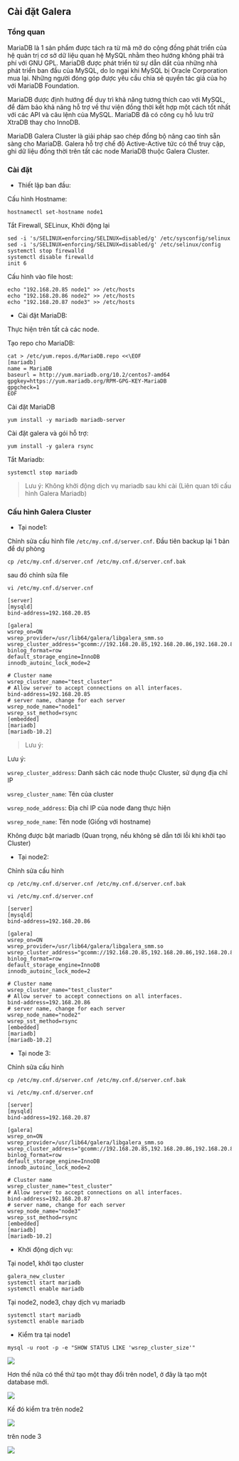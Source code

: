 ## Cài đặt Galera

### Tổng quan

MariaDB là 1 sản phẩm được tách ra từ mã mở do cộng đồng phát triển của hệ quản trị cơ sở dữ liệu quan hệ MySQL nhằm theo hướng không phải trả phí với GNU GPL. MariaDB được phát triển từ sự dẫn dắt của những nhà phát triển ban đầu của MySQL, do lo ngại khi MySQL bị Oracle Corporation mua lại. Những người đóng góp được yêu cầu chia sẻ quyền tác giả của họ với MariaDB Foundation.

MariaDB được định hướng để duy trì khả năng tương thích cao với MySQL, để đảm bảo khả năng hỗ trợ về thư viện đồng thời kết hợp một cách tốt nhất với các API và câu lệnh của MySQL. MariaDB đã có công cụ hỗ lưu trữ XtraDB thay cho InnoDB.

MariaDB Galera Cluster là giải pháp sao chép đồng bộ nâng cao tính sẵn sàng cho MariaDB. Galera hỗ trợ chế độ Active-Active tức có thể truy cập, ghi dữ liệu đồng thời trên tất các node MariaDB thuộc Galera Cluster.

### Cài đặt

- Thiết lập ban đầu:

Cấu hình Hostname:

`hostnamectl set-hostname node1`

Tắt Firewall, SELinux, Khởi động lại

```
sed -i 's/SELINUX=enforcing/SELINUX=disabled/g' /etc/sysconfig/selinux
sed -i 's/SELINUX=enforcing/SELINUX=disabled/g' /etc/selinux/config
systemctl stop firewalld
systemctl disable firewalld
init 6
```

Cấu hình vào file host:

```
echo "192.168.20.85 node1" >> /etc/hosts
echo "192.168.20.86 node2" >> /etc/hosts
echo "192.168.20.87 node3" >> /etc/hosts
```

- Cài đặt MariaDB:

Thực hiện trên tất cả các node.

Tạo repo cho MariaDB:

```
cat > /etc/yum.repos.d/MariaDB.repo <<\EOF
[mariadb]
name = MariaDB
baseurl = http://yum.mariadb.org/10.2/centos7-amd64
gpgkey=https://yum.mariadb.org/RPM-GPG-KEY-MariaDB
gpgcheck=1
EOF
```

Cài đặt MariaDB

`yum install -y mariadb mariadb-server`

Cài đặt galera và gói hỗ trợ:

`yum install -y galera rsync`

Tắt Mariadb:

`systemctl stop mariadb`

> Lưu ý: Không khởi động dịch vụ mariadb sau khi cài (Liên quan tới cấu hình Galera Mariadb)

### Cấu hình Galera Cluster

- Tại node1:

Chỉnh sửa cấu hình file `/etc/my.cnf.d/server.cnf`. Đầu tiên backup lại 1 bản để dự phòng

`cp /etc/my.cnf.d/server.cnf /etc/my.cnf.d/server.cnf.bak`

sau đó chỉnh sửa file

`vi /etc/my.cnf.d/server.cnf`

```
[server]
[mysqld]
bind-address=192.168.20.85

[galera]
wsrep_on=ON
wsrep_provider=/usr/lib64/galera/libgalera_smm.so
wsrep_cluster_address="gcomm://192.168.20.85,192.168.20.86,192.168.20.87"
binlog_format=row
default_storage_engine=InnoDB
innodb_autoinc_lock_mode=2

# Cluster name
wsrep_cluster_name="test_cluster"
# Allow server to accept connections on all interfaces.
bind-address=192.168.20.85
# server name, change for each server
wsrep_node_name="node1"
wsrep_sst_method=rsync
[embedded]
[mariadb]
[mariadb-10.2]
```

> Lưu ý:

Lưu ý:

`wsrep_cluster_address`: Danh sách các node thuộc Cluster, sử dụng địa chỉ IP

`wsrep_cluster_name`: Tên của cluster

`wsrep_node_address`: Địa chỉ IP của node đang thực hiện

`wsrep_node_name`: Tên node (Giống với hostname)

Không được bật mariadb (Quan trọng, nếu không sẽ dẫn tới lỗi khi khởi tạo Cluster)

- Tại node2:

Chỉnh sửa cấu hình

`cp /etc/my.cnf.d/server.cnf /etc/my.cnf.d/server.cnf.bak`

`vi /etc/my.cnf.d/server.cnf`

```
[server]
[mysqld]
bind-address=192.168.20.86

[galera]
wsrep_on=ON
wsrep_provider=/usr/lib64/galera/libgalera_smm.so
wsrep_cluster_address="gcomm://192.168.20.85,192.168.20.86,192.168.20.87"
binlog_format=row
default_storage_engine=InnoDB
innodb_autoinc_lock_mode=2

# Cluster name
wsrep_cluster_name="test_cluster"
# Allow server to accept connections on all interfaces.
bind-address=192.168.20.86
# server name, change for each server
wsrep_node_name="node2"
wsrep_sst_method=rsync
[embedded]
[mariadb]
[mariadb-10.2]
```

- Tại node 3:

Chỉnh sửa cấu hình

`cp /etc/my.cnf.d/server.cnf /etc/my.cnf.d/server.cnf.bak`

`vi /etc/my.cnf.d/server.cnf`

```
[server]
[mysqld]
bind-address=192.168.20.87

[galera]
wsrep_on=ON
wsrep_provider=/usr/lib64/galera/libgalera_smm.so
wsrep_cluster_address="gcomm://192.168.20.85,192.168.20.86,192.168.20.87"
binlog_format=row
default_storage_engine=InnoDB
innodb_autoinc_lock_mode=2

# Cluster name
wsrep_cluster_name="test_cluster"
# Allow server to accept connections on all interfaces.
bind-address=192.168.20.87
# server name, change for each server
wsrep_node_name="node3"
wsrep_sst_method=rsync
[embedded]
[mariadb]
[mariadb-10.2]
```

- Khởi động dịch vụ:

Tại node1, khởi tạo cluster

```
galera_new_cluster
systemctl start mariadb
systemctl enable mariadb
```

Tại node2, node3, chạy dịch vụ mariadb

```
systemctl start mariadb
systemctl enable mariadb
```

- Kiểm tra tại node1

`mysql -u root -p -e "SHOW STATUS LIKE 'wsrep_cluster_size'"`

<img src="img/01.png">

Hơn thế nữa có thể thử tạo một thay đổi trên node1, ở đây là tạo một database mới.

<img src="img/02.png">

Kế đó kiểm tra trên node2

<img src="img/03.png">

trên node 3

<img src="img/04.png">